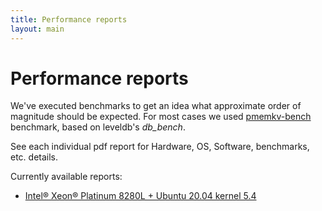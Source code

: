 ```yaml
---
title: Performance reports
layout: main
---
```


# Performance reports

We've executed benchmarks to get an idea what approximate order of magnitude should
be expected. For most cases we used [pmemkv-bench](https://github.com/pmem/pmemkv-bench/)
benchmark, based on leveldb's *db_bench*.

See each individual pdf report for Hardware, OS, Software, benchmarks, etc. details.

Currently available reports:
* [Intel&reg; Xeon&reg; Platinum 8280L + Ubuntu 20.04 kernel 5.4](./kv_perf_2021_Apr_Xeon_Ubuntu20.04.pdf)

